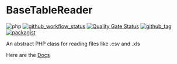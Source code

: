 # BaseTableReader

![php](https://img.shields.io/badge/php-%3E%3D%208.1-8892BF.svg)
[![github_workflow_status](https://img.shields.io/github/actions/workflow/status/locr-company/php-base-table-reader/php.yml)](https://github.com/locr-company/php-base-table-reader/actions/workflows/php.yml)
[![Quality Gate Status](https://sonarcloud.io/api/project_badges/measure?project=locr-company_php-base-table-reader&metric=alert_status)](https://sonarcloud.io/summary/new_code?id=locr-company_php-base-table-reader)
[![github_tag](https://img.shields.io/github/v/tag/locr-company/php-base-table-reader)](https://github.com/locr-company/php-base-table-reader/tags)
[![packagist](https://img.shields.io/packagist/v/locr-company/base-table-reader)](https://packagist.org/packages/locr-company/base-table-reader)

An abstract PHP class for reading files like .csv and .xls

Here are the [Docs](docs/phpdoc/markdown/Home.md)